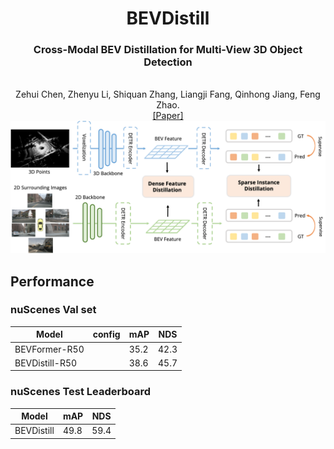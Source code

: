 <div align="center">
<h1> BEVDistill </h1>
<h3>Cross-Modal BEV Distillation for Multi-View 3D Object Detection</h3>
<br>Zehui Chen, Zhenyu Li, Shiquan Zhang, Liangji Fang, Qinhong Jiang, Feng Zhao. 
<br>

<div><a href="https://arxiv.org/abs/2207.10316">[Paper] </a></div> 

<center>
<img src='figs/framework.png'>
</center>

</div>

## Performance

### nuScenes Val set
| Model | config | mAP | NDS |
| - | - | - | - |
| BEVFormer-R50 | | 35.2 | 42.3 |
| BEVDistill-R50 | | 38.6 | 45.7 |

### nuScenes Test Leaderboard
| Model | mAP | NDS |
| -|-|-|
| BEVDistill |  49.8  |  59.4  |
